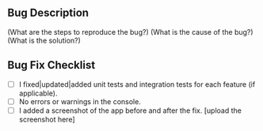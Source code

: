 ## Bug Description

(What are the steps to reproduce the bug?)
(What is the cause of the bug?)
(What is the solution?)

## Bug Fix Checklist

- [ ] I fixed|updated|added unit tests and integration tests for each feature (if applicable).
- [ ] No errors or warnings in the console.
- [ ] I added a screenshot of the app before and after the fix.
      [upload the screenshot here]
